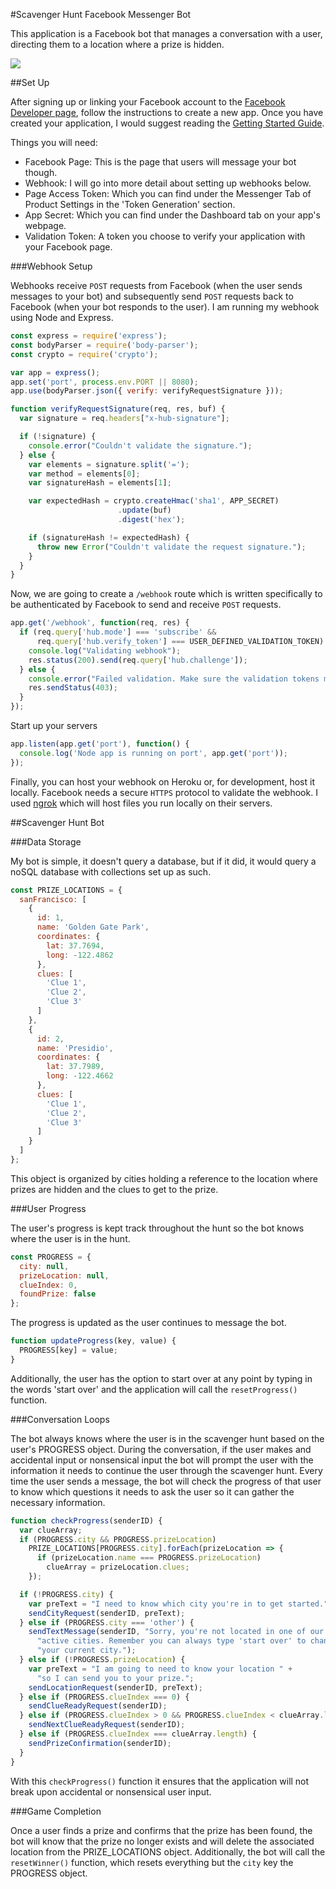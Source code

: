 #Scavenger Hunt Facebook Messenger Bot

This application is a Facebook bot that manages a conversation with a user, directing them to a location where a prize is hidden.

![](assets/FacebookBotDemo.gif)

##Set Up

After signing up or linking your Facebook account to the [Facebook Developer page](https://developers.facebook.com/), follow the instructions to create a new app. Once you have created your application, I would suggest reading the [Getting Started Guide](https://developers.facebook.com/docs/messenger-platform/guides/quick-start).

Things you will need:
- Facebook Page: This is the page that users will message your bot though.
- Webhook: I will go into more detail about setting up webhooks below.
- Page Access Token: Which you can find under the Messenger Tab of Product Settings in the 'Token Generation' section.
- App Secret: Which you can find under the Dashboard tab on your app's webpage.
- Validation Token: A token you choose to verify your application with your Facebook page.

###Webhook Setup

Webhooks receive `POST` requests from Facebook (when the user sends messages to your bot) and subsequently send `POST` requests back to Facebook (when your bot responds to the user). I am running my webhook using Node and Express.

```javascript
const express = require('express');
const bodyParser = require('body-parser');
const crypto = require('crypto');

var app = express();
app.set('port', process.env.PORT || 8080);
app.use(bodyParser.json({ verify: verifyRequestSignature }));

function verifyRequestSignature(req, res, buf) {
  var signature = req.headers["x-hub-signature"];

  if (!signature) {
    console.error("Couldn't validate the signature.");
  } else {
    var elements = signature.split('=');
    var method = elements[0];
    var signatureHash = elements[1];

    var expectedHash = crypto.createHmac('sha1', APP_SECRET)
                        .update(buf)
                        .digest('hex');

    if (signatureHash != expectedHash) {
      throw new Error("Couldn't validate the request signature.");
    }
  }
}
```

Now, we are going to create a `/webhook` route which is written specifically to be authenticated by Facebook to send and receive `POST` requests.

```javascript
app.get('/webhook', function(req, res) {
  if (req.query['hub.mode'] === 'subscribe' &&
      req.query['hub.verify_token'] === USER_DEFINED_VALIDATION_TOKEN) {
    console.log("Validating webhook");
    res.status(200).send(req.query['hub.challenge']);
  } else {
    console.error("Failed validation. Make sure the validation tokens match.");
    res.sendStatus(403);
  }
});
```

Start up your servers

```javascript
app.listen(app.get('port'), function() {
  console.log('Node app is running on port', app.get('port'));
});
```

Finally, you can host your webhook on Heroku or, for development, host it locally. Facebook needs a secure `HTTPS` protocol to validate the webhook. I used [ngrok](https://ngrok.com/) which will host files you run locally on their servers.

##Scavenger Hunt Bot

###Data Storage

My bot is simple, it doesn't query a database, but if it did, it would query a noSQL database with collections set up as such.

```javascript
const PRIZE_LOCATIONS = {
  sanFrancisco: [
    {
      id: 1,
      name: 'Golden Gate Park',
      coordinates: {
        lat: 37.7694,
        long: -122.4862
      },
      clues: [
        'Clue 1',
        'Clue 2',
        'Clue 3'
      ]
    },
    {
      id: 2,
      name: 'Presidio',
      coordinates: {
        lat: 37.7989,
        long: -122.4662
      },
      clues: [
        'Clue 1',
        'Clue 2',
        'Clue 3'
      ]
    }
  ]
};
```

This object is organized by cities holding a reference to the location where prizes are hidden and the clues to get to the prize.

###User Progress

The user's progress is kept track throughout the hunt so the bot knows where the user is in the hunt.

```javascript
const PROGRESS = {
  city: null,
  prizeLocation: null,
  clueIndex: 0,
  foundPrize: false
};
```

The progress is updated as the user continues to message the bot.

```javascript
function updateProgress(key, value) {
  PROGRESS[key] = value;
}
```

Additionally, the user has the option to start over at any point by typing in the words 'start over' and the application will call the `resetProgress()` function.

###Conversation Loops

The bot always knows where the user is in the scavenger hunt based on the user's PROGRESS object. During the conversation, if the user makes and accidental input or nonsensical input the bot will prompt the user with the information it needs to continue the user through the scavenger hunt. Every time the user sends a message, the bot will check the progress of that user to know which questions it needs to ask the user so it can gather the necessary information.

```javascript
function checkProgress(senderID) {
  var clueArray;
  if (PROGRESS.city && PROGRESS.prizeLocation)
    PRIZE_LOCATIONS[PROGRESS.city].forEach(prizeLocation => {
      if (prizeLocation.name === PROGRESS.prizeLocation)
        clueArray = prizeLocation.clues;
    });

  if (!PROGRESS.city) {
    var preText = "I need to know which city you're in to get started.";
    sendCityRequest(senderID, preText);
  } else if (PROGRESS.city === 'other') {
    sendTextMessage(senderID, "Sorry, you're not located in one of our " +
      "active cities. Remember you can always type 'start over' to change" +
      "your current city.");
  } else if (!PROGRESS.prizeLocation) {
    var preText = "I am going to need to know your location " +
      "so I can send you to your prize.";
    sendLocationRequest(senderID, preText);
  } else if (PROGRESS.clueIndex === 0) {
    sendClueReadyRequest(senderID);
  } else if (PROGRESS.clueIndex > 0 && PROGRESS.clueIndex < clueArray.length) {
    sendNextClueReadyRequest(senderID);
  } else if (PROGRESS.clueIndex === clueArray.length) {
    sendPrizeConfirmation(senderID);
  }
}
```

With this `checkProgress()` function it ensures that the application will not break upon accidental or nonsensical user input.

###Game Completion

Once a user finds a prize and confirms that the prize has been found, the bot will know that the prize no longer exists and will delete the associated location from the PRIZE_LOCATIONS object. Additionally, the bot will call the `resetWinner()` function, which resets everything but the `city` key the PROGRESS object.